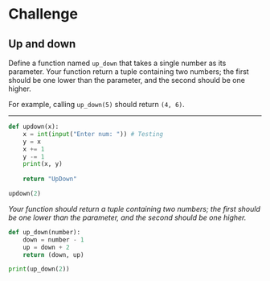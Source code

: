 # Challenge

## Up and down

Define a function named `up_down` that takes a single number as its parameter. Your function return a tuple containing two numbers; the first should be one lower than the parameter, and the second should be one higher.

For example, calling `up_down(5)` should return `(4, 6)`.

---

```python
def updown(x):
    x = int(input("Enter num: ")) # Testing
    y = x
    x += 1
    y -= 1
    print(x, y)
    
    return "UpDown"

updown(2)
```

_Your function should return a tuple containing two numbers; the first should be one lower than the parameter, and the second should be one higher._

```python
def up_down(number):
    down = number - 1
    up = down + 2
    return (down, up)

print(up_down(2))
```


